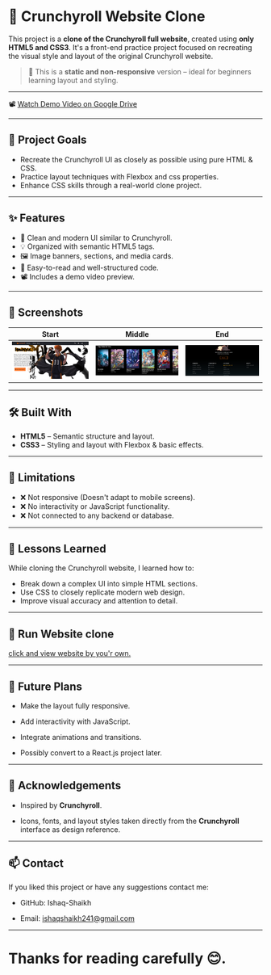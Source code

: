 # 🎌 Crunchyroll Website Clone

This project is a **clone of the Crunchyroll full website**, created using **only HTML5 and CSS3**. It's a front-end practice project focused on recreating the visual style and layout of the original Crunchyroll website.

> 🔧 This is a **static and non-responsive** version – ideal for beginners learning layout and styling.
---

📽️ [Watch Demo Video on Google Drive](https://drive.google.com/file/d/171rdbYaeme5NnneUcG2O1oNnh606TKZw/view?usp=drive_link)

---

## 🎯 Project Goals

- Recreate the Crunchyroll UI as closely as possible using pure HTML & CSS.  
- Practice layout techniques with Flexbox and css properties.  
- Enhance CSS skills through a real-world clone project.  

---

## ✨ Features

- 🎨 Clean and modern UI similar to Crunchyroll.  
- 💡 Organized with semantic HTML5 tags.  
- 🖼️ Image banners, sections, and media cards.  
- 📄 Easy-to-read and well-structured code.  
- 📽️ Includes a demo video preview.  

---

## 📸 Screenshots

| Start | Middle | End |
|-------|--------|-----|
| ![Start](https://github.com/Ishaq-Shaikh/crunchyroll-clone/blob/f0e30d8593afbb77fbf72726bea0c8b5a6f4665e/Screenshot-1.png) | ![Middle](https://github.com/Ishaq-Shaikh/crunchyroll-clone/blob/f0e30d8593afbb77fbf72726bea0c8b5a6f4665e/Screenshot-2.png) | ![End](https://github.com/Ishaq-Shaikh/crunchyroll-clone/blob/f0e30d8593afbb77fbf72726bea0c8b5a6f4665e/Screenshot-3.png)

---

## 🛠️ Built With

- **HTML5** – Semantic structure and layout.  
- **CSS3** – Styling and layout with Flexbox & basic effects.

---

## 🚫 Limitations

- ❌ Not responsive (Doesn't adapt to mobile screens).  
- ❌ No interactivity or JavaScript functionality.  
- ❌ Not connected to any backend or database.  

---

## 🧠 Lessons Learned

While cloning the Crunchyroll website, I learned how to:

- Break down a complex UI into simple HTML sections.  
- Use CSS to closely replicate modern web design.  
- Improve visual accuracy and attention to detail.  

---

## 🚀 Run Website clone

[click and view website by you'r own.](https://ishaq-shaikh.github.io/crunchyroll-clone/)

---

## 📌 Future Plans

- Make the layout fully responsive.

- Add interactivity with JavaScript.

- Integrate animations and transitions.

- Possibly convert to a React.js project later.

---

## 🙌 Acknowledgements

- Inspired by **Crunchyroll**.

- Icons, fonts, and layout styles taken directly from the **Crunchyroll** interface as design reference.

---

## 📫 Contact

If you liked this project or have any suggestions contact me:

- GitHub: Ishaq-Shaikh

- Email: ishaqshaikh241@gmail.com

---


# Thanks for reading carefully 😊.
